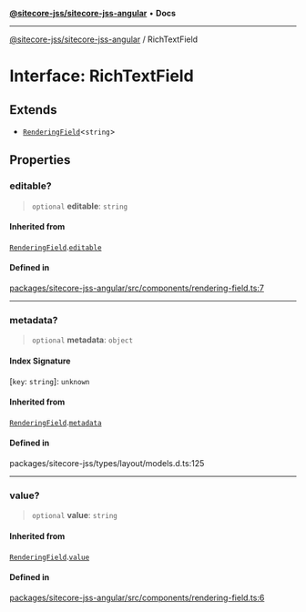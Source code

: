 [**@sitecore-jss/sitecore-jss-angular**](../README.md) • **Docs**

***

[@sitecore-jss/sitecore-jss-angular](../README.md) / RichTextField

# Interface: RichTextField

## Extends

- [`RenderingField`](RenderingField.md)\<`string`\>

## Properties

### editable?

> `optional` **editable**: `string`

#### Inherited from

[`RenderingField`](RenderingField.md).[`editable`](RenderingField.md#editable)

#### Defined in

[packages/sitecore-jss-angular/src/components/rendering-field.ts:7](https://github.com/Sitecore/jss/blob/7ddd22dfa8f8d76cfb96e977ac1a0d48c3a13d89/packages/sitecore-jss-angular/src/components/rendering-field.ts#L7)

***

### metadata?

> `optional` **metadata**: `object`

#### Index Signature

 \[`key`: `string`\]: `unknown`

#### Inherited from

[`RenderingField`](RenderingField.md).[`metadata`](RenderingField.md#metadata)

#### Defined in

packages/sitecore-jss/types/layout/models.d.ts:125

***

### value?

> `optional` **value**: `string`

#### Inherited from

[`RenderingField`](RenderingField.md).[`value`](RenderingField.md#value)

#### Defined in

[packages/sitecore-jss-angular/src/components/rendering-field.ts:6](https://github.com/Sitecore/jss/blob/7ddd22dfa8f8d76cfb96e977ac1a0d48c3a13d89/packages/sitecore-jss-angular/src/components/rendering-field.ts#L6)
